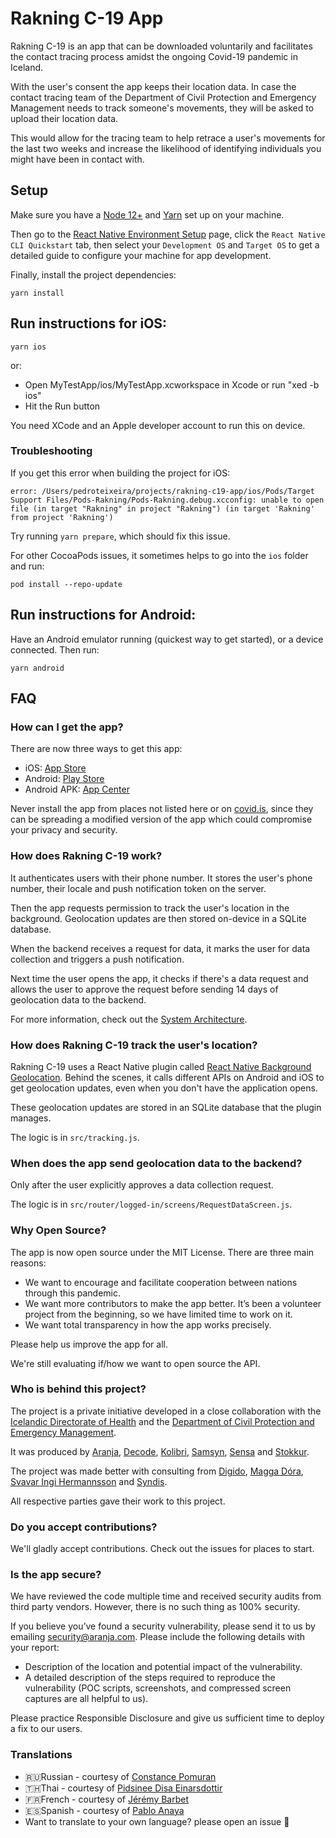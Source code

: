 # Rakning C-19 App

Rakning C-19 is an app that can be downloaded voluntarily and facilitates the contact tracing process amidst the ongoing Covid-19 pandemic in Iceland.

With the user's consent the app keeps their location data. In case the contact tracing team of the Department of Civil Protection and Emergency Management needs to track someone's movements, they will be asked to upload their location data.

This would allow for the tracing team to help retrace a user's movements for the last two weeks and increase the likelihood of identifying individuals you might have been in contact with. 

## Setup

Make sure you have a [Node 12+](https://nodejs.org/en/) and [Yarn](https://yarnpkg.com/) set up on your machine.

Then go to the [React Native Environment Setup](https://reactnative.dev/docs/environment-setup) page, click the `React Native CLI Quickstart` tab, then select your `Development OS` and `Target OS` to get a detailed guide to configure your machine for app development.

Finally, install the project dependencies:

```
yarn install
```

## Run instructions for iOS:

```
yarn ios
```

or:
* Open MyTestApp/ios/MyTestApp.xcworkspace in Xcode or run "xed -b ios"
* Hit the Run button

You need XCode and an Apple developer account to run this on device.

### Troubleshooting

If you get this error when building the project for iOS:

```
error: /Users/pedroteixeira/projects/rakning-c19-app/ios/Pods/Target Support Files/Pods-Rakning/Pods-Rakning.debug.xcconfig: unable to open file (in target "Rakning" in project "Rakning") (in target 'Rakning' from project 'Rakning')
```

Try running `yarn prepare`, which should fix this issue.

For other CocoaPods issues, it sometimes helps to go into the `ios` folder and run:

```.env
pod install --repo-update
```

## Run instructions for Android:

Have an Android emulator running (quickest way to get started), or a device connected.
Then run:

```
yarn android
```

## FAQ

### How can I get the app?

There are now three ways to get this app:

* iOS: [App Store](https://apps.apple.com/is/app/rakning-c-19/id1504655876)
* Android: [Play Store](https://play.google.com/store/apps/details?id=is.landlaeknir.rakning)
* Android APK: [App Center](https://install.appcenter.ms/orgs/covid-iceland/apps/covid-19-tracking-android/distribution_groups/public)

Never install the app from places not listed here or on
[covid.is](https://covid.is), since they can be spreading a modified
version of the app which could compromise your privacy and security.

### How does Rakning C-19 work?

It authenticates users with their phone number. It stores the user's
phone number, their locale and push notification token on the server.

Then the app requests permission to track the user's location in the
background. Geolocation updates are then stored on-device in a SQLite
database.

When the backend receives a request for data, it marks the user for data
collection and triggers a push notification.

Next time the user opens the app, it checks if there's a data request
and allows the user to approve the request before sending 14 days of
geolocation data to the backend.

For more information, check out the [System Architecture](https://docs.google.com/presentation/d/1SxGX7pXXMBcO2h7iYRRWI2Ru1oHRV19hZqU2RFYlXK4).

### How does Rakning C-19 track the user's location?

Rakning C-19 uses a React Native plugin called [React Native Background Geolocation](https://github.com/mauron85/react-native-background-geolocation).
Behind the scenes, it calls different APIs on Android and iOS to get geolocation updates,
even when you don't have the application opens.

These geolocation updates are stored in an SQLite database that the plugin manages.

The logic is in `src/tracking.js`.

### When does the app send geolocation data to the backend?

Only after the user explicitly approves a data collection request.

The logic is in `src/router/logged-in/screens/RequestDataScreen.js`.

### Why Open Source?

The app is now open source under the MIT License. There are three main reasons:

* We want to encourage and facilitate cooperation between nations through this pandemic.
* We want more contributors to make the app better. It’s been a volunteer project from the beginning, so we have limited time to work on it.
* We want total transparency in how the app works precisely.

Please help us improve the app for all.

We're still evaluating if/how we want to open source the API.

### Who is behind this project?

The project is a private initiative developed in a close collaboration with the [Icelandic Directorate of Health](https://www.landlaeknir.is/english/) and the [Department of Civil Protection and Emergency Management](https://www.almannavarnir.is/english/).

It was produced by [Aranja](https://aranja.com/), [Decode](https://www.decode.com/), [Kolibri](https://www.kolibri.is/), [Samsyn](http://www.samsyn.is/), [Sensa](https://sensa.is/) and [Stokkur](https://stokkur.is/).

The project was made better with consulting from [Digido](https://digido.is/), [Magga Dóra](https://www.mennsk.is/), [Svavar Ingi Hermannsson](https://www.security.is/) and [Syndis](https://www.syndis.is/).

All respective parties gave their work to this project.

### Do you accept contributions?

We'll gladly accept contributions. Check out the issues for places to start.

### Is the app secure?

We have reviewed the code multiple time and received security audits from third party vendors. However, there is no such thing as 100% security.

If you believe you’ve found a security vulnerability, please send it to us by emailing security@aranja.com. Please include the following details with your report:

* Description of the location and potential impact of the vulnerability.
* A detailed description of the steps required to reproduce the vulnerability (POC scripts, screenshots, and compressed screen captures are all helpful to us).

Please practice Responsible Disclosure and give us sufficient time to deploy a fix to our users. 

### Translations

- 🇷🇺Russian - courtesy of [Constance Pomuran](https://www.facebook.com/cpomuran)
- 🇹🇭Thai - courtesy of [Pidsinee Disa Einarsdottir](https://www.linkedin.com/in/pidsinee/)
- 🇫🇷French - courtesy of [Jérémy Barbet](https://github.com/jeremybarbet)
- 🇪🇸Spanish - courtesy of [Pablo Anaya](https://www.linkedin.com/in/pjanaya/)
- Want to translate to your own language? please open an issue 💜